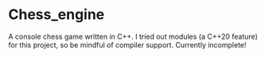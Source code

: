 # Chess_engine

A console chess game written in C++. I tried out modules (a C++20 feature) for this project, so be mindful of compiler support. Currently incomplete!